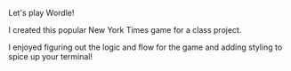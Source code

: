 Let's play Wordle!

I created this popular New York Times game for a class project.

I enjoyed figuring out the logic and flow for the game and adding styling to spice up your terminal!
